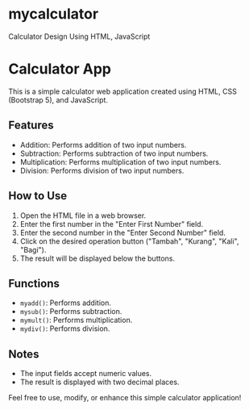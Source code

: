# mycalculator
Calculator Design Using HTML, JavaScript

# Calculator App

This is a simple calculator web application created using HTML, CSS (Bootstrap 5), and JavaScript.

## Features

- Addition: Performs addition of two input numbers.
- Subtraction: Performs subtraction of two input numbers.
- Multiplication: Performs multiplication of two input numbers.
- Division: Performs division of two input numbers.

## How to Use

1. Open the HTML file in a web browser.
2. Enter the first number in the "Enter First Number" field.
3. Enter the second number in the "Enter Second Number" field.
4. Click on the desired operation button ("Tambah", "Kurang", "Kali", "Bagi").
5. The result will be displayed below the buttons.

## Functions

- `myadd()`: Performs addition.
- `mysub()`: Performs subtraction.
- `mymult()`: Performs multiplication.
- `mydiv()`: Performs division.

## Notes

- The input fields accept numeric values.
- The result is displayed with two decimal places.

Feel free to use, modify, or enhance this simple calculator application!
